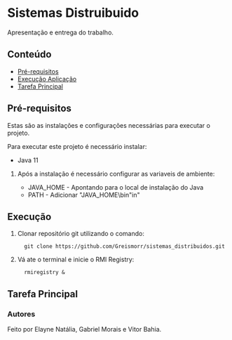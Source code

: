 # Sistemas Distruibuido

Apresentação e entrega do trabalho.

## Conteúdo

- [Pré-requisitos](#pré-requisitos)
- [Execução Aplicação](#execução)
- [Tarefa Principal](#tarefa-principal)

## Pré-requisitos

Estas são as instalações e configurações necessárias para executar o projeto.

Para executar este projeto é necessário instalar:

- Java 11

1. Após a instalação é necessário configurar as variaveis de ambiente:

   - JAVA_HOME - Apontando para o local de instalação do Java
   - PATH - Adicionar "JAVA_HOME\bin"in"

## Execução

1. Clonar repositório git utilizando o comando:

         git clone https://github.com/Greismorr/sistemas_distribuidos.git

2. Vá ate o terminal e inicie o RMI Registry:
        
         rmiregistry &

## Tarefa Principal


### Autores
 
Feito por Elayne Natália, Gabriel Morais e Vitor Bahia.
